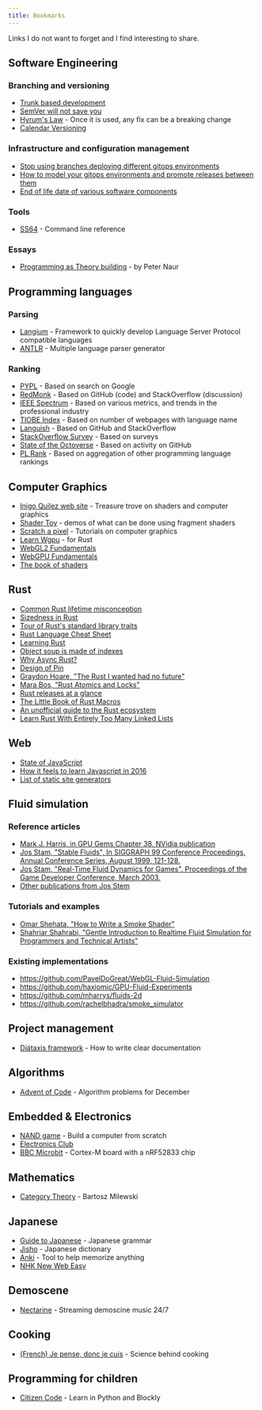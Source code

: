 ```yaml
---
title: Bookmarks
---
```


Links I do not want to forget and I find interesting to share.

## Software Engineering

### Branching and versioning
- [Trunk based development](https://trunkbaseddevelopment.com/)
- [SemVer will not save you](https://hynek.me/articles/semver-will-not-save-you/)
- [Hyrum's Law](https://www.hyrumslaw.com/) - Once it is used, any fix can be a breaking change
- [Calendar Versioning](https://calver.org/)

### Infrastructure and configuration management
- [Stop using branches deploying different gitops environments](https://codefresh.io/blog/stop-using-branches-deploying-different-gitops-environments/)
- [How to model your gitops environments and promote releases between them](https://codefresh.io/blog/how-to-model-your-gitops-environments-and-promote-releases-between-them/)
- [End of life date of various software components](https://endoflife.date/)

### Tools
- [SS64](https://ss64.com/) - Command line reference

### Essays
- [Programming as Theory building](https://gist.github.com/onlurking/fc5c81d18cfce9ff81bc968a7f342fb1) - by Peter Naur


## Programming languages

### Parsing
- [Langium](https://langium.org/) - Framework to quickly develop Language Server Protocol compatible languages
- [ANTLR](https://www.antlr.org/) - Multiple language parser generator

### Ranking
- [PYPL](https://pypl.github.io/) - Based on search on Google
- [RedMonk](https://redmonk.com/) - Based on GitHub (code) and StackOverflow (discussion)
- [IEEE Spectrum](https://spectrum.ieee.org/tag/top-programming-languages) - Based on various metrics, and trends in the professional industry
- [TIOBE Index](https://www.tiobe.com/tiobe-index/) - Based on number of webpages with language name
- [Languish](https://tjpalmer.github.io/languish/) - Based on GitHub and StackOverflow
- [StackOverflow Survey](https://survey.stackoverflow.co/) - Based on surveys
- [State of the Octoverse](https://octoverse.github.com/) - Based on activity on GitHub
- [PL Rank](https://plrank.com/) - Based on aggregation of other programming language rankings


## Computer Graphics

- [Inigo Quilez web site](https://iquilezles.org/) - Treasure trove on shaders and computer graphics
- [Shader Toy](https://www.shadertoy.com/) - demos of what can be done using fragment shaders
- [Scratch a pixel](https://www.scratchapixel.com/) - Tutorials on computer graphics
- [Learn Wgpu](https://sotrh.github.io/learn-wgpu/) - for Rust
- [WebGL2 Fundamentals](https://webgl2fundamentals.org/)
- [WebGPU Fundamentals](https://webgpufundamentals.org/)
- [The book of shaders](https://thebookofshaders.com/)


## Rust

- [Common Rust lifetime misconception](https://github.com/pretzelhammer/rust-blog/blob/master/posts/common-rust-lifetime-misconceptions.md)
- [Sizedness in Rust](https://github.com/pretzelhammer/rust-blog/blob/master/posts/sizedness-in-rust.md)
- [Tour of Rust's standard library traits](https://github.com/pretzelhammer/rust-blog/blob/master/posts/tour-of-rusts-standard-library-traits.md)
- [Rust Language Cheat Sheet](https://cheats.rs/)
- [Learning Rust](https://quinedot.github.io/rust-learning/)
- [Object soup is made of indexes](https://jacko.io/object_soup.html)
- [Why Async Rust?](https://without.boats/blog/why-async-rust/)
- [Design of Pin](https://without.boats/blog/pin/)
- [Graydon Hoare, "The Rust I wanted had no future"](https://graydon2.dreamwidth.org/307291.html)
- [Mara Bos, "Rust Atomics and Locks"](https://marabos.nl/atomics/)
- [Rust releases at a glance](https://releases.rs/)
- [The Little Book of Rust Macros](https://veykril.github.io/tlborm/)
- [An unofficial guide to the Rust ecosystem](https://blessed.rs/)
- [Learn Rust With Entirely Too Many Linked Lists](https://rust-unofficial.github.io/too-many-lists/)

## Web

- [State of JavaScript](https://stateofjs.com/)
- [How it feels to learn Javascript in 2016](https://hackernoon.com/how-it-feels-to-learn-javascript-in-2016-d3a717dd577f)
- [List of static site generators](https://jamstack.org/generators/)


## Fluid simulation

### Reference articles
- [Mark J. Harris, in GPU Gems Chapter 38, NVidia publication](https://developer.nvidia.com/gpugems/gpugems/part-vi-beyond-triangles/chapter-38-fast-fluid-dynamics-simulation-gpu)
- [Jos Stam, "Stable Fluids", In SIGGRAPH 99 Conference Proceedings, Annual Conference Series, August 1999, 121-128.](https://www.dgp.toronto.edu/people/stam/reality/Research/pdf/ns.pdf)
- [Jos Stam, "Real-Time Fluid Dynamics for Games". Proceedings of the Game Developer Conference, March 2003.](https://www.dgp.toronto.edu/public_user/stam/reality/Research/pdf/GDC03.pdf)
- [Other publications from Jos Stem](https://www.dgp.toronto.edu/public_user/stam/reality/Research/pub.html)

### Tutorials and examples
- [Omar Shehata, "How to Write a Smoke Shader"](https://code.tutsplus.com/how-to-write-a-smoke-shader--cms-25587t)
- [Shahriar Shahrabi, "Gentle Introduction to Realtime Fluid Simulation for Programmers and Technical Artists"](https://shahriyarshahrabi.medium.com/gentle-introduction-to-fluid-simulation-for-programmers-and-technical-artists-7c0045c40bac)

### Existing implementations
- https://github.com/PavelDoGreat/WebGL-Fluid-Simulation
- https://github.com/haxiomic/GPU-Fluid-Experiments
- https://github.com/mharrys/fluids-2d
- https://github.com/rachelbhadra/smoke_simulator


## Project management

-  [Diátaxis framework](https://diataxis.fr/) - How to write clear documentation 


## Algorithms

- [Advent of Code](https://adventofcode.com/) - Algorithm problems for December


## Embedded & Electronics

- [NAND game](https://nandgame.com/) - Build a computer from scratch
- [Electronics Club](https://electronicsclub.info/)
- [BBC Microbit](https://tech.microbit.org/) - Cortex-M board with a nRF52833 chip

## Mathematics

- [Category Theory](https://www.youtube.com/playlist?list=PLbgaMIhjbmEnaH_LTkxLI7FMa2HsnawM_) - Bartosz Milewski


## Japanese
- [Guide to Japanese](https://guidetojapanese.org/) - Japanese grammar
- [Jisho](https://jisho.org/) - Japanese dictionary
- [Anki](https://apps.ankiweb.net/) - Tool to help memorize anything
- [NHK New Web Easy](https://www3.nhk.or.jp/news/easy/)


## Demoscene

- [Nectarine](https://scenestream.net/) - Streaming demoscine music 24/7


## Cooking

- [(French) Je pense, donc je cuis](https://jepensedoncjecuis.com/) - Science behind cooking


## Programming for children

- [Citizen Code](https://app.citizencode.net/) - Learn in Python and Blockly